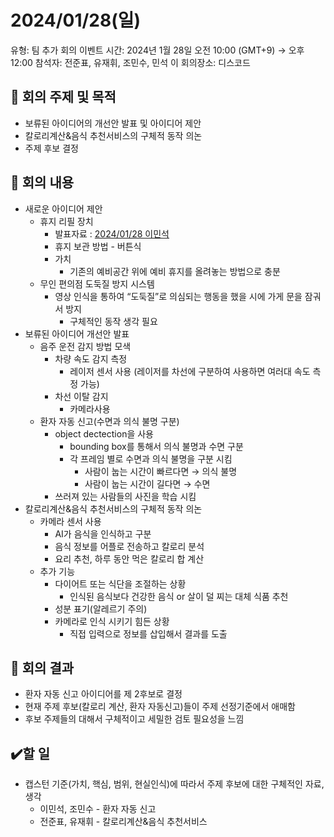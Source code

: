 # 2024/01/28(일)

유형: 팀 추가 회의
이벤트 시간: 2024년 1월 28일 오전 10:00 (GMT+9) → 오후 12:00
참석자: 전준표, 유재휘, 조민수, 민석 이
회의장소: 디스코드

## 🔳 **회의 주제 및 목적**

- 보류된 아이디어의 개선안 발표 및 아이디어 제안
- 칼로리계산&음식 추천서비스의 구체적 동작 의논
- 주제 후보 결정

## 🔳 **회의 내용**

- 새로운 아이디어 제안
    - 휴지 리필 장치
        - 발표자료 : [2024/01/28 이민석](https://www.notion.so/2024-01-28-83309ed132144984ae7134e9a41279e5?pvs=21)
        - 휴지 보관 방법 - 버튼식
        - 가치
            - 기존의 예비공간 위에 예비 휴지를 올려놓는 방법으로 충분
    - 무인 편의점 도둑질 방지 시스템
        - 영상 인식을 통하여 “도둑질”로 의심되는 행동을 했을 시에 가게 문을 잠궈서 방지
            - 구체적인 동작 생각 필요
- 보류된 아이디어 개선안 발표
    - 음주 운전 감지 방법 모색
        - 차량 속도 감지 측정
            - 레이저 센서 사용 (레이저를 차선에 구분하여 사용하면 여러대 속도 측정 가능)
        - 차선 이탈 감지
            - 카메라사용
    - 환자 자동 신고(수면과 의식 불명 구분)
        - object dectection을 사용
            - bounding box를 통해서 의식 불명과 수면 구분
            - 각 프레임 별로 수면과 의식 불명을 구분 시킴
                - 사람이 눕는 시간이 빠르다면 → 의식 불명
                - 사람이 눕는 시간이 길다면 → 수면
        - 쓰러져 있는 사람들의 사진을 학습 시킴
- 칼로리계산&음식 추천서비스의 구체적 동작 의논
    - 카메라 센서 사용
        - AI가 음식을 인식하고 구분
        - 음식 정보를 어플로 전송하고 칼로리 분석
        - 요리 추천, 하루 동안 먹은 칼로리 합 계산
    - 추가 기능
        - 다이어트 또는 식단을 조절하는 상황
            - 인식된 음식보다 건강한 음식 or 살이 덜 찌는 대체 식품 추천
        - 성분 표기(알레르기 주의)
        - 카메라로 인식 시키기 힘든 상황
            - 직접 입력으로 정보를 삽입해서 결과를 도출

## 🔳 **회의 결과**

- 환자 자동 신고 아이디어를 제 2후보로 결정
- 현재 주제 후보(칼로리 계산, 환자 자동신고)들이 주제 선정기준에서 애매함
- 후보 주제들의 대해서 구체적이고 세밀한 검토 필요성을 느낌

## ✔️할 일

- 캡스턴 기준(가치, 핵심, 범위, 현실인식)에 따라서 주제 후보에 대한 구체적인 자료, 생각
    - 이민석, 조민수 - 환자 자동 신고
    - 전준표, 유재휘 - 칼로리계산&음식 추천서비스